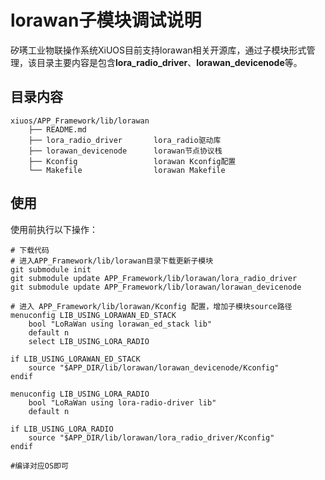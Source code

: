 # lorawan子模块调试说明

矽璓工业物联操作系统XiUOS目前支持lorawan相关开源库，通过子模块形式管理，该目录主要内容是包含**lora_radio_driver**、**lorawan_devicenode**等。

## 目录内容

```
xiuos/APP_Framework/lib/lorawan
    ├── README.md    
    ├── lora_radio_driver       lora_radio驱动库
    ├── lorawan_devicenode      lorawan节点协议栈
    ├── Kconfig                 lorawan Kconfig配置
    └── Makefile                lorawan Makefile
```

## 使用

使用前执行以下操作：

```
# 下载代码
# 进入APP_Framework/lib/lorawan目录下载更新子模块
git submodule init
git submodule update APP_Framework/lib/lorawan/lora_radio_driver
git submodule update APP_Framework/lib/lorawan/lorawan_devicenode

# 进入 APP_Framework/lib/lorawan/Kconfig 配置，增加子模块source路径
menuconfig LIB_USING_LORAWAN_ED_STACK
    bool "LoRaWan using lorawan_ed_stack lib"
    default n
    select LIB_USING_LORA_RADIO

if LIB_USING_LORAWAN_ED_STACK
    source "$APP_DIR/lib/lorawan/lorawan_devicenode/Kconfig"
endif

menuconfig LIB_USING_LORA_RADIO
    bool "LoRaWan using lora-radio-driver lib"
    default n

if LIB_USING_LORA_RADIO
    source "$APP_DIR/lib/lorawan/lora_radio_driver/Kconfig"
endif

#编译对应OS即可
```

